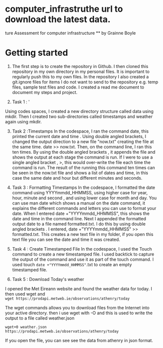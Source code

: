 # computer_infrastruthe url to download the latest data. 
ture
Assessment for computer infrastructure
** by Grainne Boyle

# Getting started

1. The first step is to create the repository in Github. I then cloned this repository in my own directory in my personal files.
It is important to regularly push this to my own files.
In the repository I also created a git.ignore files for items I do not want to send to the repository e.g. temp files, sample test files and code.
I created a read me document to document my steps and project.

2. Task 1 : '

Using codes spaces, I created a new directory structure called data using mkdir. Then I created two sub-directories called timestamps and weather again using mkdir.

3. Task 2 :Timestamps
In the codespace, I ran the command date, this printed the current date and time . Using double angled brackets, I changed the output direction to a new file "now.txt" creating the file at the same time. date >> now.txt. Then, on the command line, I ran this ten times. By using the double angled brackets , it appends the file and shows the output at each stage the command is run. If I were to use a single angled bracket , >, this would over-write the file each time the command is run. The result of the running this command ten times can be seen in the now.txt file and shows a list of dates and time, in this case the same date and hour but different minutes and seconds.

3. Task 3 : Formatting Timestamps
In the codespace, I formatted the date command using YYYYmmdd_HHMMSS, using higher case for year, hour, minute and second , and using lower case for month and day. You can use man date which shows a manual on the date command, it explains the different commands and letters you can use to format your date. When I entered date +"YYYYmmdd_HHMMSS", this shows the date and time in the command line. Next I appended the formatted output date to a file named formatted.txt. I do this by using double angled brackets . I entered, date +"YYYYmmdd_HHMMSS" >> formatted.txt. This creates a new text file in my folder, if you open this text file you can see the date and time it was created.

4. Task 4 : Create Timestamped File
In the codespace, I used the Touch command to create a new timestamped file. I used backtick to capture the output of the command and use it as part of the touch command. I used touch `date +"YYYYmmdd_HHMMSS"`.txt to create an empty timestamped file.

5. Task 5 : Download Today's weather

 I opened the Met Eireann website and found the weather data for today. I then used wget and   
 ```wget https://prodapi.metweb.ie/observations/athenry/today  ```

 The wget commands allows you to download files from the Internet into your active directory. then i use wget with -O  and this is used to write the output to a file called weather.json

 ```wget+0 weather.json https://prodapi.metweb.ie/observations/athenry/today  ```

 If you open the file, you can see see the data from athenry in json format.
